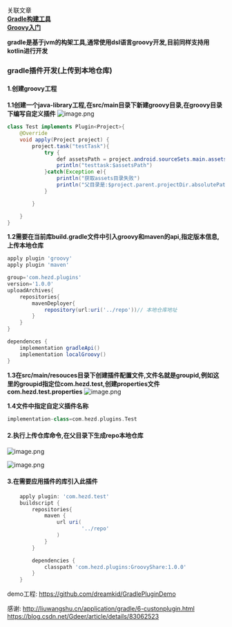 关联文章<br>
**[Gradle构建工具](https://www.jianshu.com/p/528761824adb "Gradle用法")**<br>
**[Groovy入门](https://www.jianshu.com/p/551c8850d4dc "Groovy入门")**

**gradle是基于jvm的构架工具,通常使用dsl语言groovy开发,目前同样支持用kotlin进行开发**
### gradle插件开发(上传到本地仓库)

#### 1.创建groovy工程
**1.1创建一个java-library工程,在src/main目录下新建groovy目录,在groovy目录下编写自定义插件**
![image.png](https://upload-images.jianshu.io/upload_images/6771621-79ca5e2ec95cf0ed.png?imageMogr2/auto-orient/strip%7CimageView2/2/w/1240)
```java
class Test implements Plugin<Project>{
    @Override
    void apply(Project project) {
        project.task("testTask"){
            try {
                def assetsPath = project.android.sourceSets.main.assets.getSrcDirs()[0]
                println("testtask:$assetsPath")
            }catch(Exception e){
                println("获取assets目录失败")
                println("父目录是:$project.parent.projectDir.absolutePath")
            }

        }

    }
}
```


**1.2需要在当前库build.gradle文件中引入groovy和maven的api,指定版本信息,上传本地仓库**
```groovy
apply plugin 'groovy'
apply plugin 'maven'

group='com.hezd.plugins'
version='1.0.0'
uploadArchives{
    repositories{
        mavenDeployer{
            repository(url:uri('../repo'))// 本地仓库地址
        }
    }
}

dependences {
    implementation gradleApi()
    implementation localGroovy()
}
```

**1.3在src/main/resouces目录下创建插件配置文件,文件名就是groupid,例如这里的groupid指定位com.hezd.test,创建properties文件com.hezd.test.properties**
![image.png](https://upload-images.jianshu.io/upload_images/6771621-101fa57a90e4507f.png?imageMogr2/auto-orient/strip%7CimageView2/2/w/1240)

**1.4文件中指定自定义插件名称**
```groovy
implementation-class=com.hezd.plugins.Test
```

#### 2.执行上传仓库命令,在父目录下生成repo本地仓库
![image.png](https://upload-images.jianshu.io/upload_images/6771621-a86d5f6a46e65089.png?imageMogr2/auto-orient/strip%7CimageView2/2/w/1240)

![image.png](https://upload-images.jianshu.io/upload_images/6771621-0305e652ee31c643.png?imageMogr2/auto-orient/strip%7CimageView2/2/w/1240)
#### 3.在需要应用插件的库引入此插件
```groovy
    apply plugin: 'com.hezd.test'
    buildscript {
        repositories{
            maven {
                url uri(
                        '../repo'
                )
            }
        }

        dependencies {
            classpath 'com.hezd.plugins:GroovyShare:1.0.0'
        }
    }
```


demo工程:
https://github.com/dreamkid/GradlePluginDemo

感谢:
http://liuwangshu.cn/application/gradle/6-custonplugin.html
https://blog.csdn.net/Gdeer/article/details/83062523
